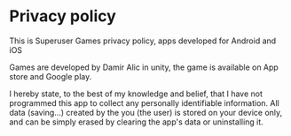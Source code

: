 # Privacy policy
This is Superuser Games privacy policy, apps developed for Android and iOS

Games are developed by Damir Alic in unity, the game is available on App store and Google play.

I hereby state, to the best of my knowledge and belief, that I have not programmed this app to collect any personally identifiable information. All data (saving...) created by the you (the user) is stored on your device only, and can be simply erased by clearing the app's data or uninstalling it.
